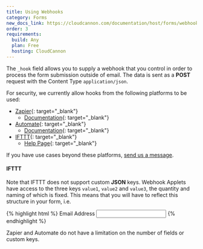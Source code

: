 ```yaml
---
title: Using Webhooks
category: Forms
new_docs_link: https://cloudcannon.com/documentation/host/forms/webhooks/
order: 3
requirements:
  build: Any
  plan: Free
  hosting: CloudCannon
---
```


The `_hook` field allows you to supply a webhook that you control in order to process the form submission outside of email. The data is sent as a **POST** request with the Content Type `application/json`.

For security, we currently allow hooks from the following platforms to be used:

* [Zapier](https://zapier.com/){: target="\_blank"}
  * [Documentation](https://zapier.com/help/webhooks/){: target="\_blank"}
* [Automate](https://automate.io/){: target="\_blank"}
  * [Documentation](https://docs.automate.io/apps/webhooks){: target="\_blank"}
* [IFTTT](https://ifttt.com/){: target="\_blank"}
  * [Help Page](https://help.ifttt.com/hc/en-us/articles/115010230347-The-Webhooks-Service){: target="\_blank"}

If you have use cases beyond these platforms, [send us a message](https://cloudcannon.com/contact/).

#### IFTTT

Note that IFTTT does not support custom **JSON** keys. Webhook Applets have access to the three keys `value1`, `value2` and `value3`, the quantity and naming of which is fixed. This means that you will have to reflect this structure in your form, i.e.

{% highlight html %}
<label>Email Address</label>
<input type="email" name="value1">
{% endhighlight %}

Zapier and Automate do not have a limitation on the number of fields or custom keys.
